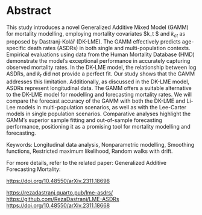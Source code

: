 # Abstract

This study introduces a novel Generalized Additive Mixed Model (GAMM) for mortality modelling, employing mortality covariates $k_t $ and $k_{ct}$ as proposed by Dastranj-Kolář (DK-LME). The GAMM effectively predicts age-specific death rates (ASDRs) in both single and multi-population contexts. Empirical evaluations using data from the Human Mortality Database (HMD) demonstrate the model’s exceptional performance in accurately capturing observed mortality rates. In the DK-LME model, the relationship between log ASDRs, and $k_t$ did not provide a perfect fit. Our study shows that the GAMM addresses this limitation. Additionally, as discussed in the DK-LME model, ASDRs represent longitudinal data. The GAMM offers a suitable alternative to the DK-LME model for modelling and forecasting mortality rates. We will compare the forecast accuracy of the GAMM with both the DK-LME and Li-Lee models in multi-population scenarios, as well as with the Lee-Carter models in single population scenarios. Comparative analyses highlight the GAMM’s superior sample fitting and out-of-sample forecasting performance, positioning it as a promising tool for mortality modelling and forecasting.

Keywords: Longitudinal data analysis, Nonparametric modelling, Smoothing functions, Restricted maximum likelihood, Random walks with drift.

For more details, refer to the related paper: Generalized Additive Forecasting Mortality:

https://doi.org/10.48550/arXiv.2311.18698

https://rezadastranj.quarto.pub/lme-asdrs/
https://github.com/RezaDastranj/LME-ASDRs
https://doi.org/10.48550/arXiv.2311.18668
